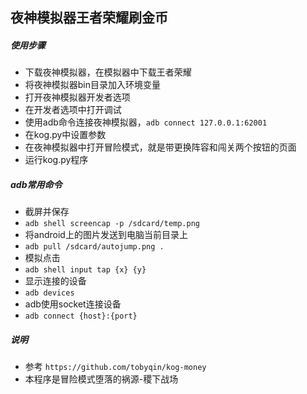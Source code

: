 ## 夜神模拟器王者荣耀刷金币
##### 使用步骤
- 下载夜神模拟器，在模拟器中下载王者荣耀
- 将夜神模拟器bin目录加入环境变量
- 打开夜神模拟器开发者选项
- 在开发者选项中打开调试
- 使用adb命令连接夜神模拟器，`adb connect 127.0.0.1:62001`
- 在kog.py中设置参数
- 在夜神模拟器中打开冒险模式，就是带更换阵容和闯关两个按钮的页面
- 运行kog.py程序
##### adb常用命令
- 截屏并保存
- `adb shell screencap -p /sdcard/temp.png`
- 将android上的图片发送到电脑当前目录上
- `adb pull /sdcard/autojump.png .`
- 模拟点击
- `adb shell input tap {x} {y}`
- 显示连接的设备
- `adb devices`
- adb使用socket连接设备
- `adb connect {host}:{port}`
##### 说明
- 参考 `https://github.com/tobyqin/kog-money`
- 本程序是冒险模式堕落的祸源-稷下战场